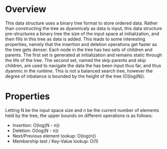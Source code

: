 # Overview

This data structure uses a binary tree format to store ordered data. Rather than constructing the
tree as dyanmicaly as data is input, this data structure pre-structures a binary tree the size of
the input space at initialization, and then fills in this tree as data is added. This leads to
some interesting properties, namely that the insertion and deletion operations get faster as the
tree gets denser. Each node in the tree has two sets of children and parents. The first set is
generated at initialization and remains static through the life of the tree. The second set, named
the skip parents and skip children, are used to navigate the data the has been input thus far, and
thus dyanmic in the runtime. This is not a balanced search tree, however the degree of inbalance
is bounded by the height of the tree (O(log(N)).

# Properties

Letting N be the input space size and n be the current number of elements held by the tree, the
upper bounds on different operations is as follows:

*	Insertion: O(log(N - n))
*	Deletion: O(log(N - n))
*	Next/Previous element lookup: O(log(n))
*	Membership test / Key-Value lookup: O(1)
